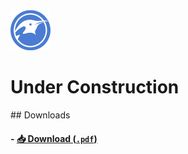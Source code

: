 <div class="flex-container">
        <img src="https://github.com/ProfessionalLinuxUsersGroup/img/blob/main/Assets/Logos/ProLUG_Round_Transparent_LOGO.png?raw=true" width="64" height="64"></img>
    <p>
        <h1>Under Construction</h1>
    </p>
</div>
## Downloads

#### - <a href="./assets/downloads/u14/u14_lab.pdf" target="_blank" download>📥 Download (`.pdf`)</a>

